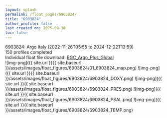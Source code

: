 ```yaml
---
layout: splash
permalink: /float_pages/6903824/
title: "6903824"
author_profile: false
last_created_on: 2025-09-30
toc: false
---
```

 
6903824: Argo Italy (2022-11-26T05:55 to 2024-12-22T13:59)\
150 profiles completed\
Individual float file download: [BGC_Argo_Plus_Global](https://ftp.soest.hawaii.edu/bgc_argo_plus/Individual_Floats/outliers_removed/6903824_Sprof_processed.nc)\
![img-png]({{ site.url }}{{ site.baseurl }}/assets/images/float_figures/6903824/01_6903824_map.png)
![img-png]({{ site.url }}{{ site.baseurl }}/assets/images/float_figures/6903824/6903824_DOXY.png)
![img-png]({{ site.url }}{{ site.baseurl }}/assets/images/float_figures/6903824/6903824_PRES.png)
![img-png]({{ site.url }}{{ site.baseurl }}/assets/images/float_figures/6903824/6903824_PSAL.png)
![img-png]({{ site.url }}{{ site.baseurl }}/assets/images/float_figures/6903824/6903824_TEMP.png)
